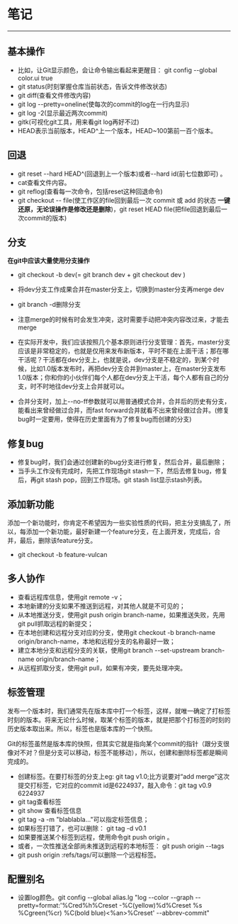 笔记
===
---
基本操作
---
- 比如，让Git显示颜色，会让命令输出看起来更醒目： git config --global color.ui true
- git status(时刻掌握仓库当前状态，告诉文件修改状态)
- git diff(查看文件修改内容)
- git log --pretty=oneline(使每次的commit的log在一行内显示)
- git log -2(显示最近两次commit)
- gitk(可视化git工具，用来看git log再好不过)
- HEAD表示当前版本，HEAD^上一个版本，HEAD~100第前一百个版本。


回退
---
- git reset --hard HEAD^(回退到上一个版本)或者--hard id(前七位数即可) 。
- cat查看文件内容。
- git reflog(查看每一次命令，包括reset这种回退命令)
- git checkout -- file(使工作区的file回到最后一次 commit 或 add 的状态 **一键还原，无论误操作是修改还是删除**)，git reset HEAD file(把file回退到最后一次commit的版本)

分支
---
**在git中应该大量使用分支操作**

- git checkout -b dev(= git branch dev + git checkout dev )
- 将dev分支工作成果合并在master分支上，切换到master分支再merge dev
- git branch -d删除分支
- 注意merge的时候有时会发生冲突，这时需要手动把冲突内容改过来，才能去merge
- 在实际开发中，我们应该按照几个基本原则进行分支管理：首先，master分支应该是非常稳定的，也就是仅用来发布新版本，平时不能在上面干活；那在哪干活呢？干活都在dev分支上，也就是说，dev分支是不稳定的，到某个时候，比如1.0版本发布时，再把dev分支合并到master上，在master分支发布1.0版本；你和你的小伙伴们每个人都在dev分支上干活，每个人都有自己的分支，时不时地往dev分支上合并就可以。

- 合并分支时，加上--no-ff参数就可以用普通模式合并，合并后的历史有分支，能看出来曾经做过合并，而fast forward合并就看不出来曾经做过合并。(修复bug时一定要用，使得在历史里面有为了修复bug而创建的分支)


修复bug
---
- 修复bug时，我们会通过创建新的bug分支进行修复，然后合并，最后删除；
- 当手头工作没有完成时，先把工作现场git stash一下，然后去修复bug，修复后，再git stash pop，回到工作现场。git stash list显示stash列表。

添加新功能
---
添加一个新功能时，你肯定不希望因为一些实验性质的代码，把主分支搞乱了，所以，每添加一个新功能，最好新建一个feature分支，在上面开发，完成后，合并，最后，删除该feature分支。

- git checkout -b feature-vulcan

多人协作
---
- 查看远程库信息，使用git remote -v；
- 本地新建的分支如果不推送到远程，对其他人就是不可见的；
- 从本地推送分支，使用git push origin branch-name，如果推送失败，先用git pull抓取远程的新提交；
- 在本地创建和远程分支对应的分支，使用git checkout -b branch-name origin/branch-name，本地和远程分支的名称最好一致；
- 建立本地分支和远程分支的关联，使用git branch --set-upstream branch-name origin/branch-name；
- 从远程抓取分支，使用git pull，如果有冲突，要先处理冲突。

标签管理
---
发布一个版本时，我们通常先在版本库中打一个标签，这样，就唯一确定了打标签时刻的版本。将来无论什么时候，取某个标签的版本，就是把那个打标签的时刻的历史版本取出来。所以，标签也是版本库的一个快照。

Git的标签虽然是版本库的快照，但其实它就是指向某个commit的指针（跟分支很像对不对？但是分支可以移动，标签不能移动），所以，创建和删除标签都是瞬间完成的。

- 创建标签。在要打标签的分支上eg: git tag v1.0;比方说要对“add merge”这次提交打标签，它对应的commit id是6224937，敲入命令：git tag v0.9 6224937
- git tag查看标签
- git show <tagname>查看标签信息
- git tag -a <tagname> -m "blablabla..."可以指定标签信息；
- 如果标签打错了，也可以删除： git tag -d v0.1
- 如果要推送某个标签到远程，使用命令git push origin <tagname>。
- 或者，一次性推送全部尚未推送到远程的本地标签： git push origin --tags
- git push origin :refs/tags/<tagname>可以删除一个远程标签。

配置别名
----
- 设置log颜色。git config --global alias.lg "log --color --graph --pretty=format:'%Cred%h%Creset -%C(yellow)%d%Creset %s %Cgreen(%cr) %C(bold blue)<%an>%Creset' --abbrev-commit"